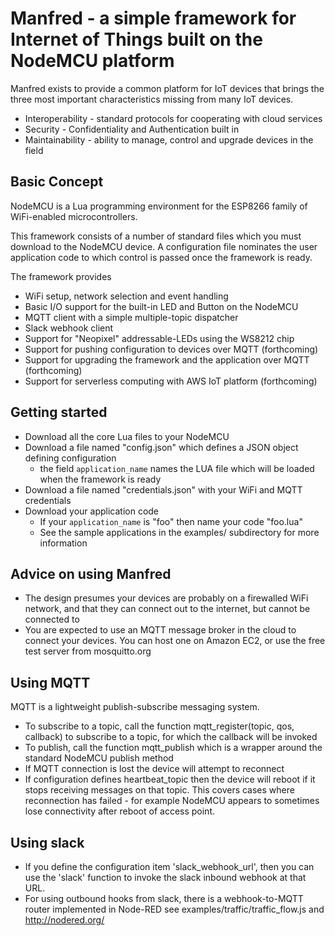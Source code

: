 # Manfred - a simple framework for Internet of Things built on the NodeMCU platform

Manfred exists to provide a common platform for IoT devices that brings the
three most important characteristics missing from many IoT devices.

   * Interoperability - standard protocols for cooperating with cloud services
   * Security - Confidentiality and Authentication built in
   * Maintainability - ability to manage, control and upgrade devices in the field
   
## Basic Concept

NodeMCU is a Lua programming environment for the ESP8266 family of WiFi-enabled microcontrollers.

This framework consists of a number of standard files which you must download to the
NodeMCU device.   A configuration file nominates the user application code to which control
is passed once the framework is ready.

The framework provides

* WiFi setup, network selection and event handling
* Basic I/O support for the built-in LED and Button on the NodeMCU
* MQTT client with a simple multiple-topic dispatcher
* Slack webhook client
* Support for "Neopixel" addressable-LEDs using the WS8212 chip
* Support for pushing configuration to devices over MQTT (forthcoming)
* Support for upgrading the framework and the application over MQTT (forthcoming)
* Support for serverless computing with AWS IoT platform (forthcoming)
    
## Getting started

* Download all the core Lua files to your NodeMCU
* Download a file named "config.json" which defines a JSON object defining configuration
  * the field `application_name` names the LUA file which will be loaded when the framework is ready
* Download a file named "credentials.json" with your WiFi and MQTT credentials
* Download your application code
  * If your `application_name` is "foo" then name your code "foo.lua"
  * See the sample applications in the examples/ subdirectory for more information
 

## Advice on using Manfred

   * The design presumes your devices are probably on a firewalled WiFi network, and that they can connect out to the internet, but cannot be connected to
   * You are expected to use an MQTT message broker in the cloud to connect your devices.  You can host one on Amazon EC2, or use the free test server from mosquitto.org 

## Using MQTT

MQTT is a lightweight publish-subscribe messaging system.

   * To subscribe to a topic, call the function mqtt_register(topic, qos, callback) to
     subscribe to a topic, for which the callback will be invoked
   * To publish, call the function mqtt_publish which is a wrapper around the standard NodeMCU
     publish method
   * If MQTT connection is lost the device will attempt to reconnect
   * If configuration defines heartbeat_topic then the device will reboot if it stops receiving
     messages on that topic.  This covers cases where reconnection has failed - for example
     NodeMCU appears to sometimes lose connectivity after reboot of access point.

## Using slack
   * If you define the configuration item 'slack_webhook_url', then you can use the 'slack' function
     to invoke the slack inbound webhook at that URL.
   * For using outbound hooks from slack, there is a webhook-to-MQTT router implemented in Node-RED
     see examples/traffic/traffic_flow.js and http://nodered.org/


